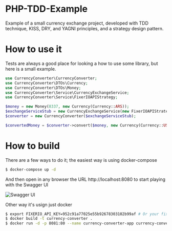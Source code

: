 # PHP-TDD-Example
Example of a small currency exchange project, developed with TDD technique, KISS, DRY, and YAGNI principles, and a strategy design pattern.

# How to use it
Tests are always a good place for looking a how to use some library, but here is a small example.

```php
use CurrencyConverter\CurrencyConverter;
use CurrencyConverter\DTOs\Currency;
use CurrencyConverter\DTOs\Money;
use CurrencyConverter\Service\CurrencyExchangeService;
use CurrencyConverter\Service\FixerIOAPIStrategy;

$money = new Money(8337, new Currency(Currency::ARS));
$exchangeServiceStub = new CurrencyExchangeService(new FixerIOAPIStrategy());
$converter = new CurrencyConverter($exchangeServiceStub);

$convertedMoney = $converter->convert($money, new Currency(Currency::USD));
```

# How to build
There are a few ways to do it; the easiest way is using docker-compose

```sh
$ docker-compose up -d
```

And then open in any browser the URL http://localhost:8080 to start playing with the Swagger UI

![Swagger UI](https://lh3.googleusercontent.com/c1iLxLhhi-jBZW1nYEuOBkGHVic4tDxLZbdImN90yD60aOq7o89gpkFSm5jZOolJmZVDKKSmIelLx67W_Q6Q-lVW1OZagUHLxOcX7tpazmoJc0ovvhxvhWtREk-Lg9s__IFEJGzmjg=w2400)

Other way it's usign just docker
```sh
$ export FIXERIO_API_KEY=952c91a77025e55b92678303102b99af # Or your fixer.io API KEY, you can use this free one for testing purposes.
$ docker build -t currency-converter .
$ docker run -d -p 8081:80 --name currency-converter-app currency-converter
```
